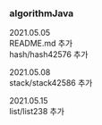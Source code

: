 ### algorithmJava  

2021.05.05  
README.md 추가  
hash/hash42576 추가  

2021.05.08  
stack/stack42586 추가  

2021.05.15  
list/list238 추가  